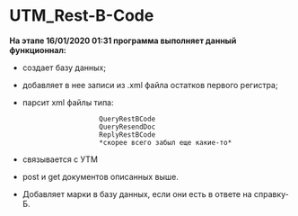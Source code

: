 # UTM_Rest-B-Code

<b>На этапе 16/01/2020 01:31 программа выполняет данный функционнал:</b>
- создает базу данных;
- добавляет в нее записи из .xml файла остатков первого регистра;
- парсит xml файлы типа:  

                         QueryRestBCode
                         QueryResendDoc
                         ReplyRestBCode
                         *скорее всего забыл еще какие-то*
- связывается с УТМ
- post и get документов описанных выше.
- Добавляет марки в базу данных, если они есть в ответе на справку-Б. 
                        
 
